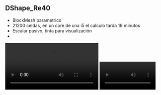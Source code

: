 ## DShape_Re40

- BlockMesh parametrico
- 21200 celdas, en un core de una i5 el calculo tarda 19 minutos
- Escalar pasivo, tinta para visualización
- 
<video controls="controls">
  <source type="video/mp4" src="https://user-images.githubusercontent.com/34071165/148702407-dcbd6479-2403-4dd3-88ab-cc50adac6cb1.mp4"></source>
  <p>Your browser does not support the video element.</p>
</video>
<video src='https://user-images.githubusercontent.com/34071165/148702407-dcbd6479-2403-4dd3-88ab-cc50adac6cb1.mp4]' width=180/>



